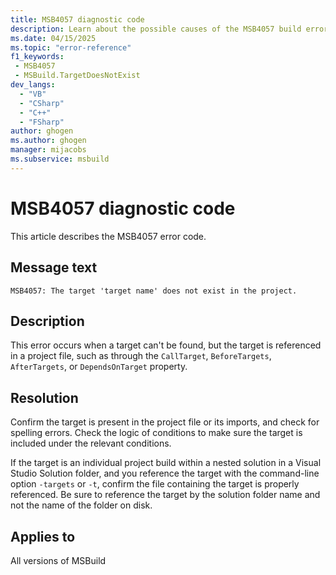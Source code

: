 ```yaml
---
title: MSB4057 diagnostic code
description: Learn about the possible causes of the MSB4057 build error and get troubleshooting tips.
ms.date: 04/15/2025
ms.topic: "error-reference"
f1_keywords:
 - MSB4057
 - MSBuild.TargetDoesNotExist
dev_langs:
  - "VB"
  - "CSharp"
  - "C++"
  - "FSharp"
author: ghogen
ms.author: ghogen
manager: mijacobs
ms.subservice: msbuild
---
```

# MSB4057 diagnostic code

<!-- :::ErrorDefinitionDescription::: -->
<!-- :::editable-content name="introDescription"::: -->
This article describes the MSB4057 error code.
<!-- :::editable-content-end::: -->

## Message text

`MSB4057: The target 'target name' does not exist in the project.`

## Description

This error occurs when a target can't be found, but the target is referenced in a project file, such as through the `CallTarget`, `BeforeTargets`, `AfterTargets`, or `DependsOnTarget` property.

## Resolution

Confirm the target is present in the project file or its imports, and check for spelling errors. Check the logic of conditions to make sure the target is included under the relevant conditions.

If the target is an individual project build within a nested solution in a Visual Studio Solution folder, and you reference the target with the command-line option `-targets` or `-t`, confirm the file containing the target is properly referenced. Be sure to reference the target by the solution folder name and not the name of the folder on disk.

## Applies to

All versions of MSBuild